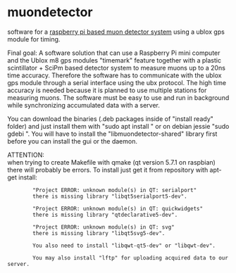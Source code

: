 # muondetector
software for a [raspberry pi based muon detector system](https://balu.physik.uni-giessen.de:8081/mediawiki/index.php) using a ublox gps module for timing.

Final goal:
A software solution that can use a Raspberry Pi mini computer and the Ublox m8 gps modules "timemark" feature together with 
a plastic scintillator + SciPm based detector system to measure muons up to a 20ns time accuracy. 
Therefore the software has to communicate with the ublox gps module through a serial interface using the ubx protocol. 
The high time accuracy is needed because it is planned to use multiple stations for measuring muons.
The software must be easy to use and run in background while synchronizing accumulated data with a server.

You can download the binaries (.deb packages inside of "install ready" folder) and just install them with "sudo apt install <filename>"
or on debian jessie "sudo gdebi <filename>". You will have to install the "libmuondetector-shared" library first before you can install
the gui or the daemon.

ATTENTION:  
            when trying to create Makefile with qmake (qt version 5.7.1 on raspbian) there will probably be errors.
            To install just get it from repository with apt-get install:
            
            "Project ERROR: unknown module(s) in QT: serialport"
            there is missing library "libqt5serialport5-dev".

            "Project ERROR: unknown module(s) in QT: quickwidgets"
            there is missing library "qtdeclarative5-dev".
            
            "Project ERROR: unknown module(s) in QT: svg"
            there is missing library "libqt5svg5-dev".
            
            You also need to install "libqwt-qt5-dev" or "libqwt-dev".
            
            You may also install "lftp" for uploading acquired data to our server.
